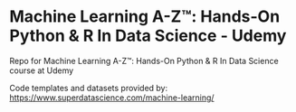# Machine Learning A-Z™: Hands-On Python & R In Data Science - Udemy

Repo for Machine Learning A-Z™: Hands-On Python & R In Data Science course at Udemy

Code templates and datasets provided by:
https://www.superdatascience.com/machine-learning/
